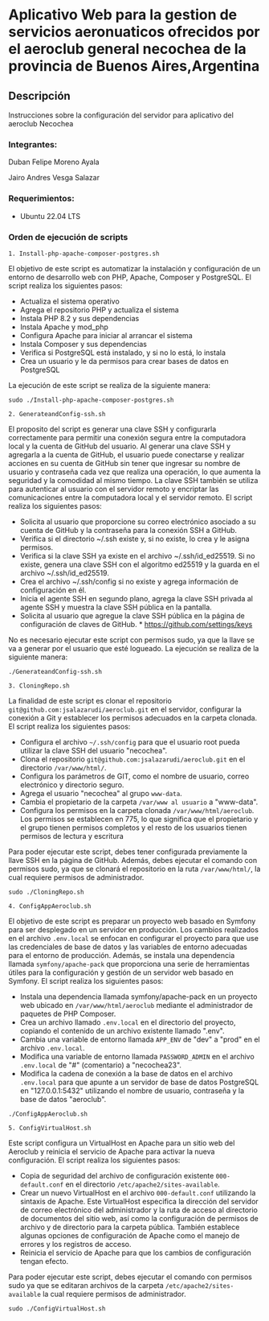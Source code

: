 # Aplicativo Web para la gestion de servicios aeronuaticos ofrecidos por el aeroclub general necochea de la provincia de Buenos Aires,Argentina

## Descripción
Instrucciones sobre la configuración del servidor para aplicativo del aeroclub Necochea

### Integrantes:

Duban Felipe Moreno Ayala

Jairo Andres Vesga Salazar

### Requerimientos: 

* Ubuntu 22.04 LTS

### Orden de ejecución de scripts

`1. Install-php-apache-composer-postgres.sh`

El objetivo de este script es automatizar la instalación y configuración de un entorno de desarrollo web con PHP, Apache, Composer y PostgreSQL. El script realiza los siguientes pasos:

+ Actualiza el sistema operativo
+ Agrega el repositorio PHP y actualiza el sistema
+ Instala PHP 8.2 y sus dependencias
+ Instala Apache y mod_php
+ Configura Apache para iniciar al arrancar el sistema
+ Instala Composer y sus dependencias
+ Verifica si PostgreSQL está instalado, y si no lo está, lo instala
+ Crea un usuario y le da permisos para crear bases de datos en PostgreSQL

La ejecución de este script se realiza de la siguiente manera:

```Console
sudo ./Install-php-apache-composer-postgres.sh
```

`2. GenerateandConfig-ssh.sh`

El proposito del script es generar una clave SSH y configurarla correctamente para permitir una conexión segura entre la computadora local y la cuenta de GitHub del usuario. Al generar una clave SSH y agregarla a la cuenta de GitHub, el usuario puede conectarse y realizar acciones en su cuenta de GitHub sin tener que ingresar su nombre de usuario y contraseña cada vez que realiza una operación, lo que aumenta la seguridad y la comodidad al mismo tiempo. La clave SSH también se utiliza para autenticar al usuario con el servidor remoto y encriptar las comunicaciones entre la computadora local y el servidor remoto. El script realiza los siguientes pasos:

+ Solicita al usuario que proporcione su correo electrónico asociado a su cuenta de GitHub y la contraseña para la conexión SSH a GitHub. 
+ Verifica si el directorio ~/.ssh existe y, si no existe, lo crea y le asigna permisos.
+ Verifica si la clave SSH ya existe en el archivo ~/.ssh/id_ed25519. Si no existe, genera una clave SSH con el algoritmo ed25519 y la guarda en el archivo ~/.ssh/id_ed25519. 
+ Crea el archivo ~/.ssh/config si no existe y agrega información de configuración en él. 
+ Inicia el agente SSH en segundo plano, agrega la clave SSH privada al agente SSH y muestra la clave SSH pública en la pantalla. 
+ Solicita al usuario que agregue la clave SSH pública en la página de configuración de claves de GitHub. * https://github.com/settings/keys

No es necesario ejecutar este script con permisos sudo, ya que la llave se va a generar por el usuario que esté logueado. La ejecución se realiza de la siguiente manera:

```Console
./GenerateandConfig-ssh.sh
```

`3. CloningRepo.sh`

La finalidad de este script es clonar el repositorio `git@github.com:jsalazarudi/aeroclub.git` en el servidor, configurar la conexión a Git y establecer los permisos adecuados en la carpeta clonada. El script realiza los siguientes pasos:

+ Configura el archivo `~/.ssh/config` para que el usuario root pueda utilizar la clave SSH del usuario "necochea".
+ Clona el repositorio `git@github.com:jsalazarudi/aeroclub.git` en el directorio `/var/www/html/`.
+ Configura los parámetros de GIT, como el nombre de usuario, correo electrónico y directorio seguro.
+ Agrega el usuario "necochea" al grupo `www-data`.
+ Cambia el propietario de la carpeta `/var/www al usuario` a "www-data".
+ Configura los permisos en la carpeta clonada `/var/www/html/aeroclub`. Los permisos se establecen en 775, lo que  significa que el propietario y el grupo tienen permisos completos y el resto de los usuarios tienen permisos de lectura y escritura

Para poder ejecutar este script, debes tener configurada previamente la llave SSH en la página de GitHub. Además, debes ejecutar el comando con permisos sudo, ya que se clonará el repositorio en la ruta `/var/www/html/`, la cual requiere permisos de administrador.

```Console
sudo ./CloningRepo.sh
```

`4. ConfigAppAeroclub.sh`

El objetivo de este script es preparar un proyecto web basado en Symfony para ser desplegado en un servidor en producción. Los cambios realizados en el archivo `.env.local` se enfocan en configurar el proyecto para que use las credenciales de base de datos y las variables de entorno adecuadas para el entorno de producción. Además, se instala una dependencia llamada `symfony/apache-pack` que proporciona una serie de herramientas útiles para la configuración y gestión de un servidor web basado en Symfony. El script realiza los siguientes pasos:

+ Instala una dependencia llamada symfony/apache-pack en un proyecto web ubicado en `/var/www/html/aeroclub` mediante el administrador de paquetes de PHP Composer.
+ Crea un archivo llamado `.env.local` en el directorio del proyecto, copiando el contenido de un archivo existente llamado ".env".
+ Cambia una variable de entorno llamada `APP_ENV` de "dev" a "prod" en el archivo `.env.local`.
+ Modifica una variable de entorno llamada `PASSWORD_ADMIN` en el archivo `.env.local` de "#" (comentario) a "necochea23".
+ Modifica la cadena de conexión a la base de datos en el archivo `.env.local` para que apunte a un servidor de base de datos PostgreSQL en "127.0.0.1:5432" utilizando el nombre de usuario, contraseña y la base de datos "aeroclub". 

```Console
./ConfigAppAeroclub.sh
```

`5. ConfigVirtualHost.sh`

Este script configura un VirtualHost en Apache para un sitio web del Aeroclub y reinicia el servicio de Apache para activar la nueva configuración. El script realiza los siguientes pasos:

+ Copia de seguridad del archivo de configuración existente `000-default.conf` en el directorio `/etc/apache2/sites-available`.
+ Crear un nuevo VirtualHost en el archivo `000-default.conf` utilizando la sintaxis de Apache. Este VirtualHost especifica la dirección del servidor de correo electrónico del administrador y la ruta de acceso al directorio de documentos del sitio web, así como la configuración de permisos de archivo y de directorio para la carpeta pública. También establece algunas opciones de configuración de Apache como el manejo de errores y los registros de acceso.
+ Reinicia el servicio de Apache para que los cambios de configuración tengan efecto.

Para poder ejecutar este script, debes ejecutar el comando con permisos sudo ya que se editaran archivos de la carpeta `/etc/apache2/sites-available` la cual requiere permisos de administrador.

```Console
sudo ./ConfigVirtualHost.sh
```